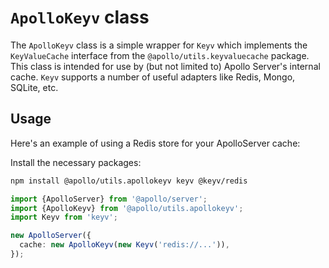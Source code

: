 # `ApolloKeyv` class

The `ApolloKeyv` class is a simple wrapper for `Keyv` which implements the `KeyValueCache` interface from the `@apollo/utils.keyvaluecache` package. This class is intended for use by (but not limited to) Apollo Server's internal cache. `Keyv` supports a number of useful adapters like Redis, Mongo, SQLite, etc.

## Usage

Here's an example of using a Redis store for your ApolloServer cache:

Install the necessary packages:
```bash
npm install @apollo/utils.apollokeyv keyv @keyv/redis
```

```ts
import {ApolloServer} from '@apollo/server';
import {ApolloKeyv} from '@apollo/utils.apollokeyv';
import Keyv from 'keyv';

new ApolloServer({
  cache: new ApolloKeyv(new Keyv('redis://...')),
});
```